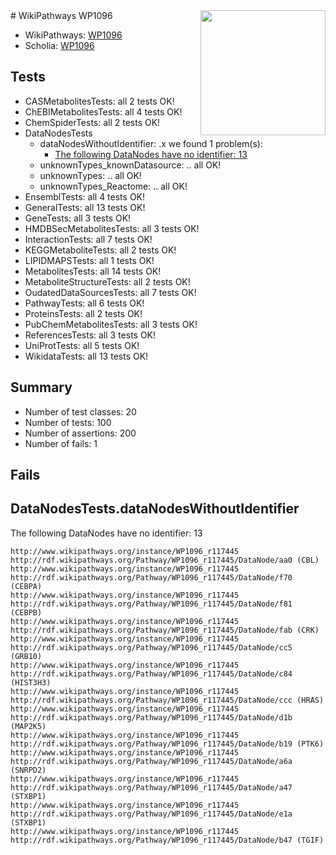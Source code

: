 <img style="float: right; width: 200px" src="https://upload.wikimedia.org/wikipedia/commons/thumb/8/83/Wplogo_with_text_500.png/640px-Wplogo_with_text_500.png" />
# WikiPathways WP1096

* WikiPathways: [WP1096](https://new.wikipathways.org/pathways/WP1096)
* Scholia: [WP1096](https://scholia.toolforge.org/wikipathways/WP1096)
## Tests
* CASMetabolitesTests: all 2 tests OK!
* ChEBIMetabolitesTests: all 4 tests OK!
* ChemSpiderTests: all 2 tests OK!
* DataNodesTests
    * dataNodesWithoutIdentifier: .x we found 1 problem(s):
        * [The following DataNodes have no identifier: 13](#8792c493)
    * unknownTypes_knownDatasource: .. all OK!
    * unknownTypes: .. all OK!
    * unknownTypes_Reactome: .. all OK!
* EnsemblTests: all 4 tests OK!
* GeneralTests: all 13 tests OK!
* GeneTests: all 3 tests OK!
* HMDBSecMetabolitesTests: all 3 tests OK!
* InteractionTests: all 7 tests OK!
* KEGGMetaboliteTests: all 2 tests OK!
* LIPIDMAPSTests: all 1 tests OK!
* MetabolitesTests: all 14 tests OK!
* MetaboliteStructureTests: all 2 tests OK!
* OudatedDataSourcesTests: all 7 tests OK!
* PathwayTests: all 6 tests OK!
* ProteinsTests: all 2 tests OK!
* PubChemMetabolitesTests: all 3 tests OK!
* ReferencesTests: all 3 tests OK!
* UniProtTests: all 5 tests OK!
* WikidataTests: all 13 tests OK!


## Summary

* Number of test classes: 20
* Number of tests: 100
* Number of assertions: 200
* Number of fails: 1

## Fails

<a name="8792c493" />

## DataNodesTests.dataNodesWithoutIdentifier

The following DataNodes have no identifier: 13
```
http://www.wikipathways.org/instance/WP1096_r117445 http://rdf.wikipathways.org/Pathway/WP1096_r117445/DataNode/aa0 (CBL)
http://www.wikipathways.org/instance/WP1096_r117445 http://rdf.wikipathways.org/Pathway/WP1096_r117445/DataNode/f70 (CEBPA)
http://www.wikipathways.org/instance/WP1096_r117445 http://rdf.wikipathways.org/Pathway/WP1096_r117445/DataNode/f81 (CEBPB)
http://www.wikipathways.org/instance/WP1096_r117445 http://rdf.wikipathways.org/Pathway/WP1096_r117445/DataNode/fab (CRK)
http://www.wikipathways.org/instance/WP1096_r117445 http://rdf.wikipathways.org/Pathway/WP1096_r117445/DataNode/cc5 (GRB10)
http://www.wikipathways.org/instance/WP1096_r117445 http://rdf.wikipathways.org/Pathway/WP1096_r117445/DataNode/c84 (HIST3H3)
http://www.wikipathways.org/instance/WP1096_r117445 http://rdf.wikipathways.org/Pathway/WP1096_r117445/DataNode/ccc (HRAS)
http://www.wikipathways.org/instance/WP1096_r117445 http://rdf.wikipathways.org/Pathway/WP1096_r117445/DataNode/d1b (MAP2K5)
http://www.wikipathways.org/instance/WP1096_r117445 http://rdf.wikipathways.org/Pathway/WP1096_r117445/DataNode/b19 (PTK6)
http://www.wikipathways.org/instance/WP1096_r117445 http://rdf.wikipathways.org/Pathway/WP1096_r117445/DataNode/a6a (SNRPD2)
http://www.wikipathways.org/instance/WP1096_r117445 http://rdf.wikipathways.org/Pathway/WP1096_r117445/DataNode/a47 (STXBP1)
http://www.wikipathways.org/instance/WP1096_r117445 http://rdf.wikipathways.org/Pathway/WP1096_r117445/DataNode/e1a (STXBP1)
http://www.wikipathways.org/instance/WP1096_r117445 http://rdf.wikipathways.org/Pathway/WP1096_r117445/DataNode/b47 (TGIF)
```

